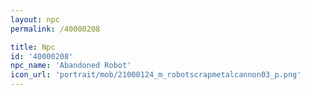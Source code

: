 ```yaml
---
layout: npc
permalink: /40000208

title: Npc
id: '40000208'
npc_name: 'Abandoned Robot'
icon_url: 'portrait/mob/21000124_m_robotscrapmetalcannon03_p.png'
---
```

